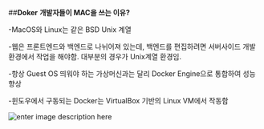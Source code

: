 ﻿##**Doker**
**개발자들이 MAC을 쓰는 이유?**

-MacOS와 Linux는 같은 BSD Unix 계열

-웹은 프론트엔드와 백엔드로 나뉘어져 있는데, 백엔드를 편집하려면 서버사이드 개발 환경에서 작업을 해야함. 대부분의 경우가 Unix계열 환경임. 

-항상 Guest OS 띄워야 하는 가상머신과는 달리 Docker Engine으로 통합하여 성능향상

-윈도우에서 구동되는 Docker는 VirtualBox 기반의 Linux VM에서 작동함

![enter image description here](https://imgur.com/gallery/jTJ83Nb)